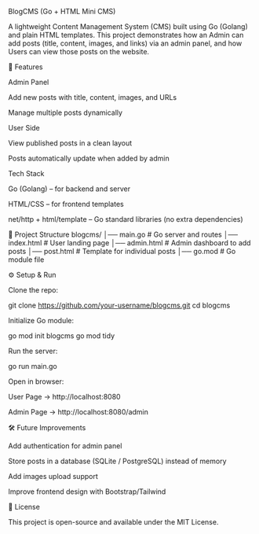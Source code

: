 BlogCMS (Go + HTML Mini CMS)

A lightweight Content Management System (CMS) built using Go (Golang) and plain HTML templates.
This project demonstrates how an Admin can add posts (title, content, images, and links) via an admin panel, and how Users can view those posts on the website.

🚀 Features

Admin Panel

Add new posts with title, content, images, and URLs

Manage multiple posts dynamically

User Side

View published posts in a clean layout

Posts automatically update when added by admin

Tech Stack

Go (Golang) – for backend and server

HTML/CSS – for frontend templates

net/http + html/template – Go standard libraries (no extra dependencies)

📂 Project Structure
blogcms/
│── main.go          # Go server and routes
│── index.html       # User landing page
│── admin.html       # Admin dashboard to add posts
│── post.html        # Template for individual posts
│── go.mod           # Go module file

⚙️ Setup & Run

Clone the repo:

git clone https://github.com/your-username/blogcms.git
cd blogcms


Initialize Go module:

go mod init blogcms
go mod tidy


Run the server:

go run main.go


Open in browser:

User Page → http://localhost:8080

Admin Page → http://localhost:8080/admin

🛠️ Future Improvements

Add authentication for admin panel

Store posts in a database (SQLite / PostgreSQL) instead of memory

Add images upload support

Improve frontend design with Bootstrap/Tailwind

📜 License

This project is open-source and available under the MIT License.
